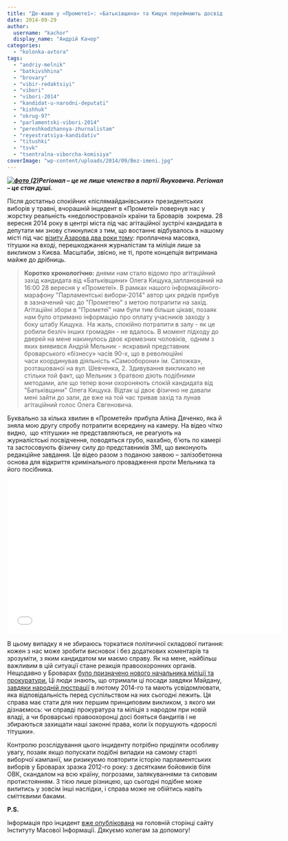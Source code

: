 ```yaml
---
title: "Де-жавю у «Прометеї»: «Батьківщина» та Кищук переймають досвід Партії регіонів"
date: 2014-09-29
author: 
  username: "kachor"
  display_name: "Андрій Качор"
categories: 
  - "kolonka-avtora"
tags: 
  - "andriy-melnik"
  - "batkivshhina"
  - "brovary"
  - "vibir-redaktsiyi"
  - "vibori"
  - "vibori-2014"
  - "kandidat-u-narodni-deputati"
  - "kishhuk"
  - "okrug-97"
  - "parlamentski-vibori-2014"
  - "pereshkodzhannya-zhurnalistam"
  - "reyestratsiya-kandidativ"
  - "titushki"
  - "tsvk"
  - "tsentralna-viborcha-komisiya"
coverImage: "wp-content/uploads/2014/09/Bez-imeni.jpg"
---
```


**_[![фото (2)](https://mpz.brovary.org/wp-content/uploads/2014/09/foto-2.jpg)](https://mpz.brovary.org/wp-content/uploads/2014/09/foto-2.jpg)Регіонал – це не лише членство в партії Януковича. Регіонал – це стан душі._**

Після достатньо спокійних «післямайданівських» президентських виборів у травні, вчорашній інцидент в «Прометеї» повернув нас у жорстку реальність «недолюстрованої» країни та Броварів  зокрема. 28 вересня 2014 року в центрі міста під час агітаційної зустрічі кандидата в депутати ми знову стикнулися з тим, що востаннє відбувалось в нашому місті під час [візиту Азарова два роки тому](https://www.youtube.com/watch?v=wT7SeNc1I4k): проплачена масовка, тітушки на вході, перешкоджання журналістам та міліція лише за викликом з Києва. Масштаби, звісно, не ті, проте концепція витримана майже до дрібниць.

> **Коротко хронологічно:** днями нам стало відомо про агітаційний захід кандидата від «Батьківщини» Олега Кищука,запланований на 16:00 28 вересня у «Прометеї». В рамках нашого інформаційного-марафону "Парламентські вибори-2014" автор цих рядків прибув в зазначений час до "Прометею" з метою потрапити на захід. Агітаційні збори в "Прометеї" нам були тим більше цікаві, позаяк нам було отримано інформацію про оплату учасників заходу з боку штабу Кищука.  На жаль, спокійно потрапити в залу - як це робили безліч інших громадян - не вдалось. В момент підходу до дверей на мене накинулось двоє кремезних чоловіків,  одним з яких виявився Андрій Мельник - яскравий представник броварського «бізнесу» часів 90-х, що в революційні часи координував діяльність «Самооборони» ім. Сапожка», розташованої на вул. Шевченка, 2. Здивування викликало не стільки той факт, що Мельник з братвою діють подібними методами, але що тепер вони охороняють спокій кандидата від "Батьківщини" Олега Кищука. Відтак ці двоє фізично не давали мені зайти до зали, де вже на той час тривав захід та лунав агітаційний голос Олега Євгеновича.

Буквально за кілька хвилин в «Прометей» прибула Аліна Дяченко, яка й зняла мою другу спробу потрапити всередину на камеру. На відео чітко видно,  що «тітушки» не представляються, не реагують на журналістські посвідчення, поводяться грубо, нахабно, б’ють по камері та застосовують фізичну силу до представників ЗМІ, що виконують редакційне завдання. Це відео разом з поданою заявою – залізобетонна основа для відкриття кримінального провадження проти Мельника та його посібника.

<iframe src="//www.youtube.com/embed/nIWN2SQIImw" width="640" height="360" frameborder="0" allowfullscreen="allowfullscreen"></iframe>

В цьому випадку я не збираюсь торкатися політичної складової питання: кожен з нас може зробити висновок і без додаткових коментарів та зрозуміти, з яким кандидатом ми маємо справу. Як на мене, найбільш важливим в цій ситуації стане реакція правоохоронних органів. Нещодавно у Броварах [було призначено нового начальника міліції та прокуратури.](https://mpz.brovary.org/u-brovarah-noviy-prokuror-ta-nachalnik-militsiyi-gromada-zaproshuye-yih-na-dialog/) Ці люди знають, що отримали ці посади завдяки Майдану, [завдяки народній люстрації](https://mpz.brovary.org/nachalnik-brovarskoyi-militsiyi-napisav-raport-na-zvilnennya-cherez-nedoviru-samooboroni/) в лютому 2014-го та мають усвідомлювати, яка відповідальність перед суспільством на них сьогодні лежить. Ця справа має стати для них першим принциповим викликом, з якого ми дізнаємось: чи справді прокуратура та міліція з народом при новій владі, а чи броварські правоохоронці досі бояться бандитів і не збираються захищати наші законні права, коли їх порушують «дорослі тітушки».

Контролю розслідування цього інциденту потрібно приділяти особливу увагу, позаяк якщо попускати подібні випадки на самому старті виборчої кампанії, ми ризикуємо повторити історію парламентських виборів у Броварах зразка 2012-го року: з десятками бойовиків біля ОВК, скандалом на всю країну, погрозами, залякуваннями та силовим протистоянням. З тією лише різницею, що сьогодні подібне може вилитись у зовсім інші наслідки, і справа може не обійтись навіть сміттєвими баками.

**P.S.** 

Інформація про інцидент [вже опублікована](http://imi.org.ua/news/45858-u-brovarah-do-jurnalistiv-zastosuvali-silu-abi-ne-pustiti-na-agitatsiyniy-zahid-kandidata-vid-batkivschini.html) на головній сторінці сайту Інституту Масової Інформації. Дякуємо колегам за допомогу!
